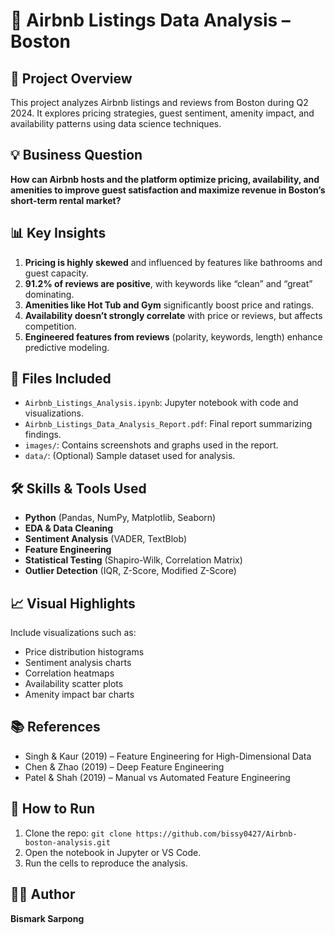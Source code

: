 # 🏡 Airbnb Listings Data Analysis – Boston

## 📌 Project Overview
This project analyzes Airbnb listings and reviews from Boston during Q2 2024. It explores pricing strategies, guest sentiment, amenity impact, and availability patterns using data science techniques.

## 💡 Business Question
**How can Airbnb hosts and the platform optimize pricing, availability, and amenities to improve guest satisfaction and maximize revenue in Boston’s short-term rental market?**

## 📊 Key Insights
1. **Pricing is highly skewed** and influenced by features like bathrooms and guest capacity.
2. **91.2% of reviews are positive**, with keywords like “clean” and “great” dominating.
3. **Amenities like Hot Tub and Gym** significantly boost price and ratings.
4. **Availability doesn’t strongly correlate** with price or reviews, but affects competition.
5. **Engineered features from reviews** (polarity, keywords, length) enhance predictive modeling.

## 📁 Files Included
- `Airbnb_Listings_Analysis.ipynb`: Jupyter notebook with code and visualizations.
- `Airbnb_Listings_Data_Analysis_Report.pdf`: Final report summarizing findings.
- `images/`: Contains screenshots and graphs used in the report.
- `data/`: (Optional) Sample dataset used for analysis.

## 🛠️ Skills & Tools Used
- **Python** (Pandas, NumPy, Matplotlib, Seaborn)
- **EDA & Data Cleaning**
- **Sentiment Analysis** (VADER, TextBlob)
- **Feature Engineering**
- **Statistical Testing** (Shapiro-Wilk, Correlation Matrix)
- **Outlier Detection** (IQR, Z-Score, Modified Z-Score)

## 📈 Visual Highlights
Include visualizations such as:
- Price distribution histograms
- Sentiment analysis charts
- Correlation heatmaps
- Availability scatter plots
- Amenity impact bar charts

## 📚 References
- Singh & Kaur (2019) – Feature Engineering for High-Dimensional Data
- Chen & Zhao (2019) – Deep Feature Engineering
- Patel & Shah (2019) – Manual vs Automated Feature Engineering

## 🚀 How to Run
1. Clone the repo: `git clone https://github.com/bissy0427/Airbnb-boston-analysis.git`
2. Open the notebook in Jupyter or VS Code.
3. Run the cells to reproduce the analysis.

## 🙋‍♂️ Author
**Bismark Sarpong**  

